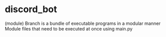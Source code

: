 # discord_bot

(module) Branch is a bundle of executable programs in a modular manner
<br />
Module files that need to be executed at once using main.py
